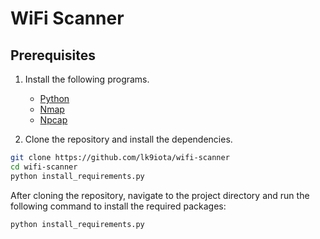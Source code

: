 # WiFi Scanner

## Prerequisites

1. Install the following programs.
   - [Python](https://www.python.org/downloads/)
   - [Nmap](https://nmap.org/download.html)
   - [Npcap](https://npcap.com/#download)

2. Clone the repository and install the dependencies.

```sh
git clone https://github.com/lk9iota/wifi-scanner
cd wifi-scanner
python install_requirements.py
```

After cloning the repository, navigate to the project directory and run the following command to install the required packages:

```sh
python install_requirements.py
```
